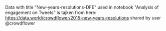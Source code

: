 Data with title "New-years-resolutions-DFE" used in notebook "Analysis of engagement on Tweets" is tajken from here: https://data.world/crowdflower/2015-new-years-resolutions shared by user @crowdflower
